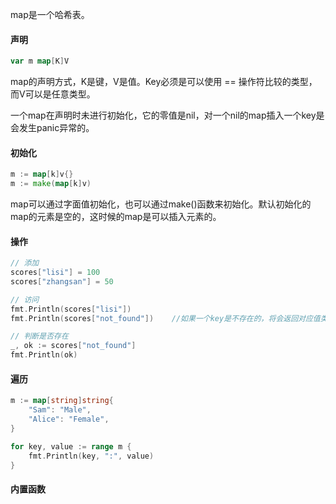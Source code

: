 map是一个哈希表。



#### 声明

```go
var m map[K]V
```

map的声明方式，K是键，V是值。Key必须是可以使用 == 操作符比较的类型，而V可以是任意类型。

一个map在声明时未进行初始化，它的零值是nil，对一个nil的map插入一个key是会发生panic异常的。



#### 初始化

```go
m := map[k]v{}
m := make(map[k]v)
```

map可以通过字面值初始化，也可以通过make()函数来初始化。默认初始化的map的元素是空的，这时候的map是可以插入元素的。



#### 操作

```go
// 添加
scores["lisi"] = 100
scores["zhangsan"] = 50

// 访问
fmt.Println(scores["lisi"])
fmt.Println(scores["not_found"])    //如果一个key是不存在的，将会返回对应值类型的零值。

// 判断是否存在
_, ok := scores["not_found"]
fmt.Println(ok)
```





#### 遍历

```go
m := map[string]string{
    "Sam": "Male",
    "Alice": "Female",
}

for key, value := range m {
    fmt.Println(key, ":", value)
}
```





#### 内置函数





